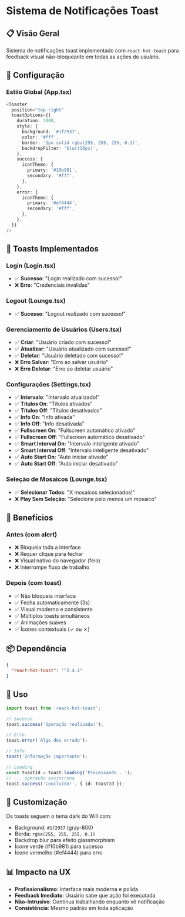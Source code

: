 # Sistema de Notificações Toast

## 📋 Visão Geral

Sistema de notificações toast implementado com `react-hot-toast` para feedback visual não-bloqueante em todas as ações do usuário.

## 🎨 Configuração

### Estilo Global (App.tsx)
```typescript
<Toaster
  position="top-right"
  toastOptions={{
    duration: 3000,
    style: {
      background: '#1f2937',
      color: '#fff',
      border: '1px solid rgba(255, 255, 255, 0.1)',
      backdropFilter: 'blur(10px)',
    },
    success: {
      iconTheme: {
        primary: '#10b981',
        secondary: '#fff',
      },
    },
    error: {
      iconTheme: {
        primary: '#ef4444',
        secondary: '#fff',
      },
    },
  }}
/>
```

## 📍 Toasts Implementados

### Login (Login.tsx)
- ✅ **Sucesso**: "Login realizado com sucesso!"
- ❌ **Erro**: "Credenciais inválidas"

### Logout (Lounge.tsx)
- ✅ **Sucesso**: "Logout realizado com sucesso!"

### Gerenciamento de Usuários (Users.tsx)
- ✅ **Criar**: "Usuário criado com sucesso!"
- ✅ **Atualizar**: "Usuário atualizado com sucesso!"
- ✅ **Deletar**: "Usuário deletado com sucesso!"
- ❌ **Erro Salvar**: "Erro ao salvar usuário"
- ❌ **Erro Deletar**: "Erro ao deletar usuário"

### Configurações (Settings.tsx)
- ✅ **Intervalo**: "Intervalo atualizado!"
- ✅ **Títulos On**: "Títulos ativados"
- ✅ **Títulos Off**: "Títulos desativados"
- ✅ **Info On**: "Info ativada"
- ✅ **Info Off**: "Info desativada"
- ✅ **Fullscreen On**: "Fullscreen automático ativado"
- ✅ **Fullscreen Off**: "Fullscreen automático desativado"
- ✅ **Smart Interval On**: "Intervalo inteligente ativado"
- ✅ **Smart Interval Off**: "Intervalo inteligente desativado"
- ✅ **Auto Start On**: "Auto iniciar ativado"
- ✅ **Auto Start Off**: "Auto iniciar desativado"

### Seleção de Mosaicos (Lounge.tsx)
- ✅ **Selecionar Todos**: "X mosaicos selecionados!"
- ❌ **Play Sem Seleção**: "Selecione pelo menos um mosaico"

## 🎯 Benefícios

### Antes (com alert)
- ❌ Bloqueia toda a interface
- ❌ Requer clique para fechar
- ❌ Visual nativo do navegador (feio)
- ❌ Interrompe fluxo de trabalho

### Depois (com toast)
- ✅ Não bloqueia interface
- ✅ Fecha automaticamente (3s)
- ✅ Visual moderno e consistente
- ✅ Múltiplos toasts simultâneos
- ✅ Animações suaves
- ✅ Ícones contextuais (✓ ou ✗)

## 📦 Dependência

```json
{
  "react-hot-toast": "^2.4.1"
}
```

## 🔧 Uso

```typescript
import toast from 'react-hot-toast';

// Sucesso
toast.success('Operação realizada!');

// Erro
toast.error('Algo deu errado');

// Info
toast('Informação importante');

// Loading
const toastId = toast.loading('Processando...');
// ... operação assíncrona
toast.success('Concluído!', { id: toastId });
```

## 🎨 Customização

Os toasts seguem o tema dark do Will com:
- Background: `#1f2937` (gray-800)
- Borda: `rgba(255, 255, 255, 0.1)`
- Backdrop blur para efeito glassmorphism
- Ícone verde (#10b981) para sucesso
- Ícone vermelho (#ef4444) para erro

## 📊 Impacto na UX

- **Profissionalismo**: Interface mais moderna e polida
- **Feedback Imediato**: Usuário sabe que ação foi executada
- **Não-Intrusivo**: Continua trabalhando enquanto vê notificação
- **Consistência**: Mesmo padrão em toda aplicação
